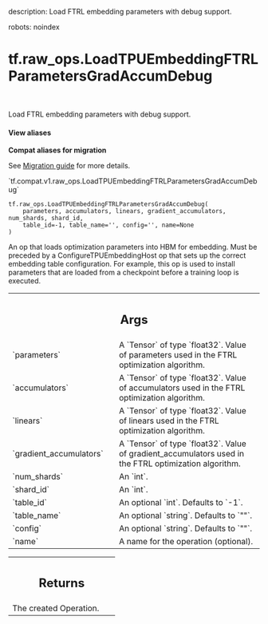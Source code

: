 description: Load FTRL embedding parameters with debug support.

robots: noindex

# tf.raw_ops.LoadTPUEmbeddingFTRLParametersGradAccumDebug

<!-- Insert buttons and diff -->

<table class="tfo-notebook-buttons tfo-api nocontent" align="left">

</table>



Load FTRL embedding parameters with debug support.

<section class="expandable">
  <h4 class="showalways">View aliases</h4>
  <p>
<b>Compat aliases for migration</b>
<p>See
<a href="https://www.tensorflow.org/guide/migrate">Migration guide</a> for
more details.</p>
<p>`tf.compat.v1.raw_ops.LoadTPUEmbeddingFTRLParametersGradAccumDebug`</p>
</p>
</section>

<pre class="devsite-click-to-copy prettyprint lang-py tfo-signature-link">
<code>tf.raw_ops.LoadTPUEmbeddingFTRLParametersGradAccumDebug(
    parameters, accumulators, linears, gradient_accumulators, num_shards, shard_id,
    table_id=-1, table_name='', config='', name=None
)
</code></pre>



<!-- Placeholder for "Used in" -->

An op that loads optimization parameters into HBM for embedding. Must be
preceded by a ConfigureTPUEmbeddingHost op that sets up the correct
embedding table configuration. For example, this op is used to install
parameters that are loaded from a checkpoint before a training loop is
executed.

<!-- Tabular view -->
 <table class="responsive fixed orange">
<colgroup><col width="214px"><col></colgroup>
<tr><th colspan="2"><h2 class="add-link">Args</h2></th></tr>

<tr>
<td>
`parameters`
</td>
<td>
A `Tensor` of type `float32`.
Value of parameters used in the FTRL optimization algorithm.
</td>
</tr><tr>
<td>
`accumulators`
</td>
<td>
A `Tensor` of type `float32`.
Value of accumulators used in the FTRL optimization algorithm.
</td>
</tr><tr>
<td>
`linears`
</td>
<td>
A `Tensor` of type `float32`.
Value of linears used in the FTRL optimization algorithm.
</td>
</tr><tr>
<td>
`gradient_accumulators`
</td>
<td>
A `Tensor` of type `float32`.
Value of gradient_accumulators used in the FTRL optimization algorithm.
</td>
</tr><tr>
<td>
`num_shards`
</td>
<td>
An `int`.
</td>
</tr><tr>
<td>
`shard_id`
</td>
<td>
An `int`.
</td>
</tr><tr>
<td>
`table_id`
</td>
<td>
An optional `int`. Defaults to `-1`.
</td>
</tr><tr>
<td>
`table_name`
</td>
<td>
An optional `string`. Defaults to `""`.
</td>
</tr><tr>
<td>
`config`
</td>
<td>
An optional `string`. Defaults to `""`.
</td>
</tr><tr>
<td>
`name`
</td>
<td>
A name for the operation (optional).
</td>
</tr>
</table>



<!-- Tabular view -->
 <table class="responsive fixed orange">
<colgroup><col width="214px"><col></colgroup>
<tr><th colspan="2"><h2 class="add-link">Returns</h2></th></tr>
<tr class="alt">
<td colspan="2">
The created Operation.
</td>
</tr>

</table>

